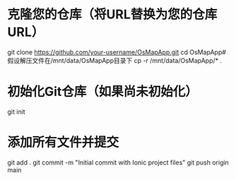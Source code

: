 # 克隆您的仓库（将URL替换为您的仓库URL）
git clone https://github.com/your-username/OsMapApp.git
cd OsMapApp# 假设解压文件在/mnt/data/OsMapApp目录下
cp -r /mnt/data/OsMapApp/* .

# 初始化Git仓库（如果尚未初始化）
git init

# 添加所有文件并提交
git add .
git commit -m "Initial commit with Ionic project files"
git push origin main
